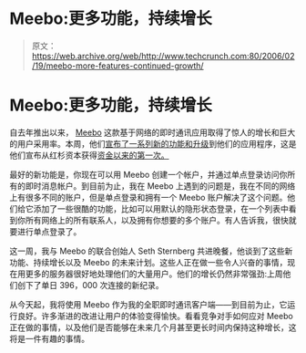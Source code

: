 # Meebo:更多功能，持续增长

> 原文：<https://web.archive.org/web/http://www.techcrunch.com:80/2006/02/19/meebo-more-features-continued-growth/>

# Meebo:更多功能，持续增长

自去年推出以来， [Meebo](https://web.archive.org/web/20220625060142/http://www.meebo.com/) 这款基于网络的即时通讯应用取得了惊人的增长和巨大的用户采用率。本周，他们[宣布了一系列新的功能和升级](https://web.archive.org/web/20220625060142/http://blog.meebo.com/?p=107)到他们的应用程序，这是他们宣布从红杉资本获得[资金以来的第一次。](https://web.archive.org/web/20220625060142/http://www.beta.techcrunch.com/2005/12/16/meebo-confirms-sequoia-funding/)

最好的新功能是，你现在可以用 Meebo 创建一个帐户，并通过单点登录访问你所有的即时消息帐户。到目前为止，我在 Meebo 上遇到的问题是，我在不同的网络上有很多不同的账户，但是单点登录和拥有一个 Meebo 账户解决了这个问题。他们给它添加了一些很酷的功能，比如可以用默认的隐形状态登录，在一个列表中看到你所有网络上的所有联系人，以及拥有你想要的多个账户。有人告诉我，很快就要进行单点登录了。

这一周，我与 Meebo 的联合创始人 Seth Sternberg 共进晚餐，他谈到了这些新功能、持续增长以及 Meebo 的未来计划。这些人正在做一些令人兴奋的事情，现在用更多的服务器很好地处理他们的大量用户。他们的增长仍然非常强劲:上周他们创下了单日 396，000 次连接的新纪录。

从今天起，我将使用 Meebo 作为我的全职即时通讯客户端——到目前为止，它运行良好。许多渐进的改进让用户的体验变得愉快。看看竞争对手如何应对 Meebo 正在做的事情，以及他们是否能够在未来几个月甚至更长时间内保持这种增长，这将是一件有趣的事情。